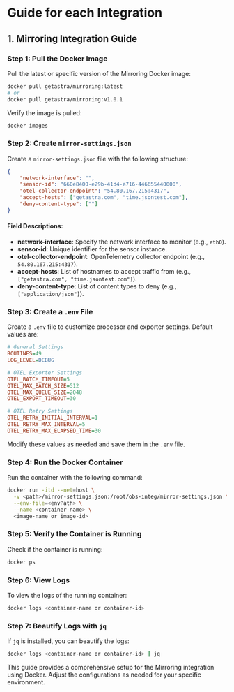 # Guide for each Integration

## 1. Mirroring Integration Guide

### Step 1: Pull the Docker Image

Pull the latest or specific version of the Mirroring Docker image:
```bash
docker pull getastra/mirroring:latest
# or
docker pull getastra/mirroring:v1.0.1
```

Verify the image is pulled:
```bash
docker images
```

### Step 2: Create `mirror-settings.json`

Create a `mirror-settings.json` file with the following structure:
```json
{
    "network-interface": "",
    "sensor-id": "660e8400-e29b-41d4-a716-446655440000",
    "otel-collector-endpoint": "54.80.167.215:4317",
    "accept-hosts": ["getastra.com", "time.jsontest.com"],
    "deny-content-type": [""]
}
```

#### Field Descriptions:
- **network-interface**: Specify the network interface to monitor (e.g., `eth0`).
- **sensor-id**: Unique identifier for the sensor instance.
- **otel-collector-endpoint**: OpenTelemetry collector endpoint (e.g., `54.80.167.215:4317`).
- **accept-hosts**: List of hostnames to accept traffic from (e.g., `["getastra.com", "time.jsontest.com"]`).
- **deny-content-type**: List of content types to deny (e.g., `["application/json"]`).

### Step 3: Create a `.env` File

Create a `.env` file to customize processor and exporter settings. Default values are:
```ini
# General Settings
ROUTINES=49
LOG_LEVEL=DEBUG

# OTEL Exporter Settings
OTEL_BATCH_TIMEOUT=5
OTEL_MAX_BATCH_SIZE=512
OTEL_MAX_QUEUE_SIZE=2048
OTEL_EXPORT_TIMEOUT=30

# OTEL Retry Settings
OTEL_RETRY_INITIAL_INTERVAL=1
OTEL_RETRY_MAX_INTERVAL=5
OTEL_RETRY_MAX_ELAPSED_TIME=30
```

Modify these values as needed and save them in the `.env` file.

### Step 4: Run the Docker Container

Run the container with the following command:
```bash
docker run -itd --net=host \
  -v <path>/mirror-settings.json:/root/obs-integ/mirror-settings.json \
  --env-file=<envPath> \
  --name <container-name> \
  <image-name or image-id>
```

### Step 5: Verify the Container is Running

Check if the container is running:
```bash
docker ps
```

### Step 6: View Logs

To view the logs of the running container:
```bash
docker logs <container-name or container-id>
```

### Step 7: Beautify Logs with `jq`

If `jq` is installed, you can beautify the logs:
```bash
docker logs <container-name or container-id> | jq
```

This guide provides a comprehensive setup for the Mirroring integration using Docker. Adjust the configurations as needed for your specific environment.